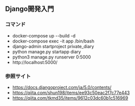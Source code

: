 ## Django開発入門

### コマンド
- docker-compose up --build -d
- docker-compose exec -it app /bin/bash
- django-admin startproject private_diary
- python manage.py startapp diary
- python3 manage.py runserver 0:5000
- http://localhost:5000/

### 参照サイト
- https://docs.djangoproject.com/ja/5.0/contents/
- https://qiita.com/shun198/items/ee93c50eac2f7c77e443
- https://qiita.com/tkmd35/items/9612c03dc60b1c516969